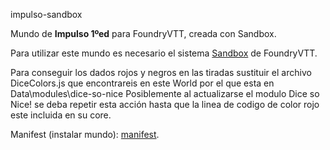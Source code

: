 impulso-sandbox

Mundo de **Impulso 1ºed** para FoundryVTT, creada con Sandbox.

Para utilizar este mundo es necesario el sistema [Sandbox](https://gitlab.com/rolnl/sandbox-system-builder/-/tree/master) de FoundryVTT.

Para conseguir los dados rojos y negros en las tiradas sustituir el archivo DiceColors.js que encontrareis en este World por el que esta en Data\modules\dice-so-nice
Posiblemente al actualizarse el modulo Dice so Nice! se deba repetir esta acción hasta que la linea de codigo de color rojo este incluida en su core.

Manifest (instalar mundo): [manifest](https://raw.githubusercontent.com/Luvero-1/impulso-sandbox/main/world.json).